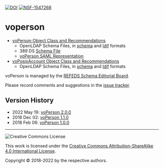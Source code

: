 [![DOI](https://zenodo.org/badge/DOI/10.5281/zenodo.1206248.svg)](https://doi.org/10.5281/zenodo.1206248)
[![NSF-1547268](https://img.shields.io/badge/NSF-1547268-blue.svg)](https://nsf.gov/awardsearch/showAward?AWD_ID=1547268)

# voperson

* [voPerson Object Class and Recommendations](voPerson.md)
  * OpenLDAP Schema Files, in [schema](schema/openldap/voperson.schema) and [ldif](schema/openldap/voperson.ldif) formats
  * 389 DS [Schema File](schema/389-ds/voperson.ldif) 
  * [voPerson SAML Representation](aux/voPerson-SAML.md)
* [voPosixAccount Object Class and Recommendations](voPosixAccount.md)
  * OpenLDAP Schema Files, in [schema](schema/openldap/voposixaccount.schema) and [ldif](schema/openldap/voposixaccount.ldif) formats

voPerson is managed by the [REFEDS Schema Editorial Board](https://wiki.refeds.org/display/STAN/Standards-and-Specs+Home).

Please record comments and suggestions in the [issue tracker](https://github.com/voperson/voperson/issues).

## Version History

* 2022 May 19: [voPerson 2.0.0](https://github.com/voperson/voperson/tree/2.0.0)
* 2018 Dec 02: [voPerson 1.1.0](https://github.com/voperson/voperson/tree/1.1.0)
* 2018 Feb 06: [voPerson 1.0.0](https://github.com/voperson/voperson/tree/1.0.0)

---

![Creative Commons License](https://i.creativecommons.org/l/by-sa/4.0/88x31.png) 

This work is licensed under the [Creative Commons Attribution-ShareAlike 4.0 International License](http://creativecommons.org/licenses/by-sa/4.0/).

Copyright © 2018-2022 by the respective authors.